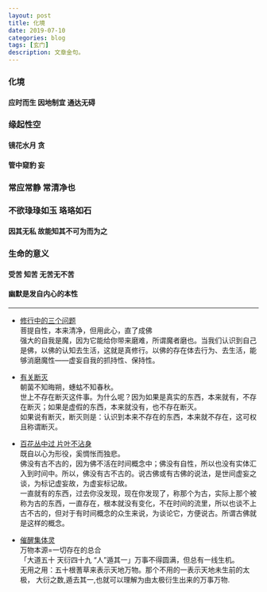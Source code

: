 ```yaml
---
layout: post
title: 化境
date: 2019-07-10
categories: blog
tags: [玄门]
description: 文章金句。
---
```


### 化境
#### 应时而生 因地制宜 通达无碍


<p>
   </p>


### 缘起性空
#### 镜花水月 贪 
#### 管中窥豹 妄


<p>
   </p>
   
### 常应常静 常清净也
### 不欲琭琭如玉 珞珞如石
#### 因其无私 故能知其不可为而为之

<p>
   </p>
   
   
### 生命的意义 
#### 受苦 知苦 无苦无不苦
#### 幽默是发自内心的本性

-------

- [修行中的三个问题](http://blog.sina.cn/dpool/blog/s/blog_5b4d23f60102yo03.html?type=-1)<br>
菩提自性，本来清净，但用此心，直了成佛<br>
强大的自我是魔，因为它能给你带来磨难，所谓魔者磨也。当我们认识到自己是佛，以佛的认知去生活，这就是真修行。以佛的存在体去行为、去生活，能够消磨魔性——虚妄自我的抓持性、保持性。

- [有关断灭](http://blog.sina.cn/dpool/blog/s/blog_5b4d23f60102yovz.html?type=-1)<br>
朝菌不知晦朔，蟪蛄不知春秋。<br>
世上不存在断灭这件事。为什么呢？因为如果是真实的东西，本来就有，不存在断灭；如果是虚假的东西，本来就没有，也不存在断灭。<br>
如果说有断灭，断灭则是：认识到本来不存在的东西，本来就不存在，这可权且称谓断灭。

- [百花丛中过 片叶不沾身](http://blog.sina.cn/dpool/blog/s/blog_5b4d23f60102vl9h.html?vt=4)<br>
既自以心为形役，奚惆怅而独悲。<br>
佛没有古不古的，因为佛不活在时间概念中；佛没有自性，所以也没有实体汇入到时间中。所以，佛没有古不古的。说古佛或有古佛的说法，是世间虚妄之谈，为标记虚妄故，为虚妄标记故。<br>
一直就有的东西，过去你没发现，现在你发现了，称那个为古，实际上那个被称为古的东西，一直存在，根本就没有变化，不在时间的流里，所以也谈不上古不古的，但对于有时间概念的众生来说，为谈论它，方便说古。所谓古佛就是这样的概念。

- [催醒集体灵](https://mp.weixin.qq.com/s/cbdusjjmBnCQcRCVWnM4iw)<br>
万物本源=一切存在的总合<br>
「大道五十 天衍四十九 “人”遁其一」万事不得圆满，但总有一线生机。<br>
无用之用：五十根蓍草来表示天地万物。那个不用的一表示天地未生前的太极， 大衍之数,遁去其一,也就可以理解为由太极衍生出来的万事万物. 

